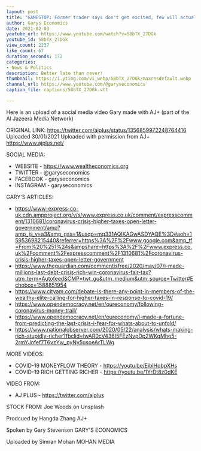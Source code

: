 ```yaml
---
layout: post
title: "GAMESTOP: Former trader says don't get excited, few will actually benefit - Gary on AJ+"
author: Garys Economics
date: 2021-02-03
youtube_url: https://www.youtube.com/watch?v=58bTX_27DGk
youtube_id: 58bTX_27DGk
view_count: 2237
like_count: 67
duration_seconds: 172
categories:
- News & Politics
description: Better late than never!
thumbnail: https://i.ytimg.com/vi_webp/58bTX_27DGk/maxresdefault.webp
channel_url: https://www.youtube.com/@garyseconomics
caption_file: captions/58bTX_27DGk.vtt

---
```


Here is an upload of a social media video Gary made with AJ+ (part of the Al Jazeera Media Network)

ORIGINAL LINK: https://twitter.com/ajplus/status/1356859972248764416
Uploaded 30/01/2021
Uploaded with permission from AJ+
https://www.ajplus.net/


SOCIAL MEDIA:
- WEBSITE - https://www.wealtheconomics.org
- TWITTER - @garyseconomics
- FACEBOOK - garyseconomics
- INSTAGRAM - garyseconomics


GARY'S ARTICLES:
- https://www-express-co-uk.cdn.ampproject.org/v/s/www.express.co.uk/comment/expresscomment/1310681/coronavirus-crisis-higher-taxes-open-letter-government/amp?amp_js_v=a3&amp_gsa=1&usqp=mq331AQIKAGwASDYAQE%3D#aoh=15953698215440&referrer=https%3A%2F%2Fwww.google.com&amp_tf=From%20%251%24s&ampshare=https%3A%2F%2Fwww.express.co.uk%2Fcomment%2Fexpresscomment%2F1310681%2Fcoronavirus-crisis-higher-taxes-open-letter-government
- https://www.theguardian.com/commentisfree/2020/may/07/i-made-millions-last-debt-crisis-rich-win-coronavirus-fair-tax?utm_term=Autofeed&CMP=twt_gu&utm_medium&utm_source=Twitter#Echobox=1588851954
- https://www.cityam.com/debate-is-there-any-point-in-members-of-the-wealthy-elite-calling-for-higher-taxes-in-response-to-covid-19/
- https://www.opendemocracy.net/en/oureconomy/following-coronavirus-money-trail/
- https://www.opendemocracy.net/en/oureconomy/i-made-a-fortune-from-predicting-the-last-crisis-i-fear-for-whats-about-to-unfold/
- https://www.nationalobserver.com/2020/05/22/analysis/whats-making-rich-stupidly-richer?fbclid=IwAR0cV436I5FEzNvpDp2WKqMho5-2rmYJnfef7T6vzYw_pyNy5usoeArTLWg


MORE VIDEOS:
- COVID-19 MONEYFLOW THEORY - https://youtu.be/EiblHqbpXHs
- COVID-19 RICH GETTING RICHER - https://youtu.be/1YrDt8z0dKE



VIDEO FROM:
- AJ PLUS - https://twitter.com/ajplus



STOCK FROM:
Joe Woods on Unsplash



Prodcued by Hangda Zhang
AJ+


Spoken by Gary Stevenson
GARY'S ECONOMICS


Uploaded by Simran Mohan 
MOHAN MEDIA
